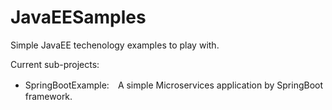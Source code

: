 # JavaEESamples

Simple JavaEE techenology examples to play with. 

Current sub-projects:     
* SpringBootExample:　A simple Microservices application by SpringBoot framework.
